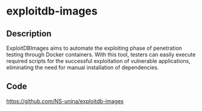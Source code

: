 # exploitdb-images

## Description
ExploitDBImages aims to automate the exploiting phase of penetration testing through Docker containers. With this tool, testers can easily execute required scripts for the successful exploitation of vulnerable applications, eliminating the need for manual installation of dependencies.

## Code
https://github.com/NS-unina/exploitdb-images

